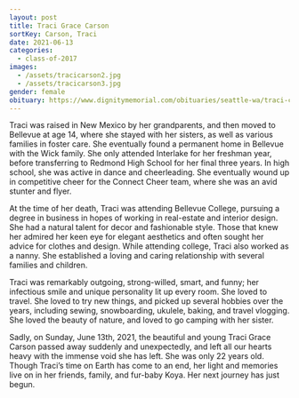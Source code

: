 ```yaml
---
layout: post
title: Traci Grace Carson
sortKey: Carson, Traci
date: 2021-06-13
categories:
  - class-of-2017
images:
  - /assets/tracicarson2.jpg
  - /assets/tracicarson3.jpg
gender: female
obituary: https://www.dignitymemorial.com/obituaries/seattle-wa/traci-carson-10236669
---
```


Traci was raised in New Mexico by her grandparents, and then moved to Bellevue at age 14, where she stayed with her sisters, as well as various families in foster care. She eventually found a permanent home in Bellevue with the Wick family. She only attended Interlake for her freshman year, before transferring to Redmond High School for her final three years. In high school, she was active in dance and cheerleading. She eventually wound up in competitive cheer for the Connect Cheer team, where she was an avid stunter and flyer.

At the time of her death, Traci was attending Bellevue College, pursuing a degree in business in hopes of working in real-estate and interior design. She had a natural talent for decor and fashionable style. Those that knew her admired her keen eye for elegant aesthetics and often sought her advice for clothes and design. While attending college, Traci also worked as a nanny. She established a loving and caring relationship with several families and children.

Traci was remarkably outgoing, strong-willed, smart, and funny; her infectious smile and unique personality lit up every room. She loved to travel. She loved to try new things, and picked up several hobbies over the years, including sewing, snowboarding, ukulele, baking, and travel vlogging. She loved the beauty of nature, and loved to go camping with her sister.

Sadly, on Sunday, June 13th, 2021, the beautiful and young Traci Grace Carson passed away suddenly and unexpectedly, and left all our hearts heavy with the immense void she has left. She was only 22 years old. Though Traci’s time on Earth has come to an end, her light and memories live on in her friends, family, and fur-baby Koya. Her next journey has just begun.
